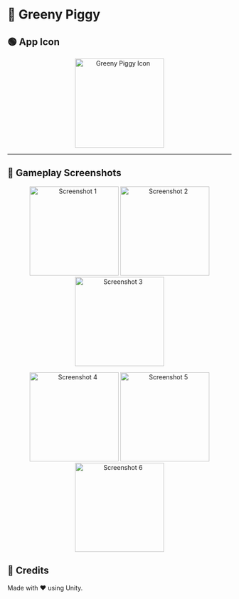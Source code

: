 # 🐷 Greeny Piggy

## 🟢 App Icon

<p align="center">
  <img width="200" height="200" alt="Greeny Piggy Icon" src="https://github.com/user-attachments/assets/350fd96b-3b68-4c6d-bbdc-a8edea02ff3c" />
</p>

---

## 📸 Gameplay Screenshots

<p align="center">
  <img width="200" alt="Screenshot 1" src="https://github.com/user-attachments/assets/1056acae-db56-42f0-b5e5-9798e3b23245" />
  <img width="200" alt="Screenshot 2" src="https://github.com/user-attachments/assets/99b61b10-03c6-4bcd-84d2-92971b226b43" />
  <img width="200" alt="Screenshot 3" src="https://github.com/user-attachments/assets/808b7a56-8e95-45cb-b1c2-a93679636ce7" />
</p>
<p align="center">
  <img width="200" alt="Screenshot 4" src="https://github.com/user-attachments/assets/e42d614f-e632-409d-be7d-43e1e86c3446" />
  <img width="200" alt="Screenshot 5" src="https://github.com/user-attachments/assets/86dc46cd-a335-41ba-b58a-5ff4fdfcaf85" />
  <img width="200" alt="Screenshot 6" src="https://github.com/user-attachments/assets/bc47c6fd-0947-42b2-8c2f-f204113ce6bc" />
</p>

## 🙌 Credits

Made with ❤️ using Unity.
